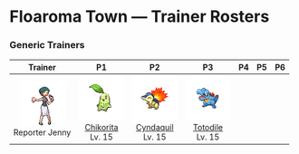 # Floaroma Town — Trainer Rosters

### Generic Trainers

| Trainer | P1 | P2 | P3 | P4 | P5 | P6 |
|:-------:|:--:|:--:|:--:|:--:|:--:|:--:|
| ![Reporter Jenny](../../assets/trainers/reporter.png "Reporter Jenny")<br>Reporter Jenny | ![Chikorita](../../assets/sprites/chikorita/front.gif "Chikorita")<br>[Chikorita](../../pokemon/chikorita.md/)<br>Lv. 15 | ![Cyndaquil](../../assets/sprites/cyndaquil/front.gif "Cyndaquil")<br>[Cyndaquil](../../pokemon/cyndaquil.md/)<br>Lv. 15 | ![Totodile](../../assets/sprites/totodile/front.gif "Totodile")<br>[Totodile](../../pokemon/totodile.md/)<br>Lv. 15 |

